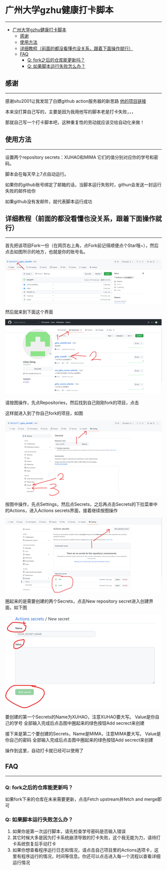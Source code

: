 # 广州大学gzhu健康打卡脚本

---

<!-- @import "[TOC]" {cmd="toc" depthFrom=1 depthTo=6 orderedList=false} -->

<!-- code_chunk_output -->

- [广州大学gzhu健康打卡脚本](#广州大学gzhu健康打卡脚本)
  - [感谢](#感谢)
  - [使用方法](#使用方法)
  - [详细教程（前面的都没看懂也没关系，跟着下面操作就行）](#详细教程前面的都没看懂也没关系跟着下面操作就行)
  - [FAQ](#faq)
    - [Q: fork之后的仓库能更新吗？](#q-fork之后的仓库能更新吗)
    - [Q: 如果脚本运行失败怎么办？](#q-如果脚本运行失败怎么办)

<!-- /code_chunk_output -->

## 感谢

---

感谢situ2001让我发现了白嫖github action服务器的新思路
[他的项目链接](https://github.com/situ2001/gzhu_no_clock_in)

本来没打算自己写的，主要是因为我用他写的脚本老是打卡失败，，，

那就自己写一个打卡脚本吧，这种重复性的劳动就应该交给自动化来做！

## 使用方法

---

设置两个repository secrets：XUHAO和MIMA
它们的值分别对应你的学号和密码。

脚本会在每天早上7点自动运行。

如果你的github账号绑定了邮箱的话，当脚本运行失败时，githun会发送一封运行失败的邮件给你

如果github没有发邮件，就代表脚本运行成功

## 详细教程（前面的都没看懂也没关系，跟着下面操作就行）

---

首先把该项目Fork一份（在网页右上角，点Fork前记得顺便点个Star哦~），然后点击如图所示的地方，也就是你的账号名。

![1](/assets/1.png)

然后就来到下面这个界面

![2](/assets/2.png)

请按图操作，先点Repositories，然后找到自己刚刚fork的项目，点击

这样就进入到了你自己fork的项目，如图

![3](/assets/3.png)

按图中操作，先点Settings，然后点Secrets，之后再点击Secrets的下拉菜单中的Actions，进入Actions secrets界面，接着继续按图操作

![4](/assets/4.png)

圈起来的是需要创建的两个Secrets，点击New repository secret进入创建界面，如下图

![5](/assets/5.png)

要创建的第一个Secrets的Name为XUHAO，注意XUHAO要大写。
Value是你自己的学号
全部输入完成后点击图中圈起来的绿色按钮Add secrect来创建

接下来是第二个要创建的Secrets，Name是MIMA，注意MIMA要大写。
Value是你自己的密码
全部输入完成后点击图中圈起来的绿色按钮Add secrect来创建

操作到这里，自动打卡就已经可以使用了

## FAQ

---

### Q: fork之后的仓库能更新吗？

如果fork下来的仓库在未来需要更新，点击Fetch upstream并fetch and merge即可

### Q: 如果脚本运行失败怎么办？

1. 如果你是第一次运行脚本，请先检查学号密码是否输入错误
2. 其它时候大多是因为打卡系统崩溃导致的打卡失败，这个我无能为力，请待打卡系统恢复后手动打卡
3. 如果你想查看程序运行日志和情况，请点击自己项目里的Actions选项卡，这里有程序运行的情况，时间等信息。你还可以点击进入每一个流程以查看详细运行情况
